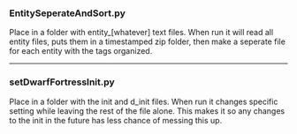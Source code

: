### EntitySeperateAndSort.py

Place in a folder with entity_[whatever] text files.
When run it will read all entity files,
puts them in a timestamped zip folder,
then make a seperate file for each entity with the tags organized.

---

### setDwarfFortressInit.py

Place in a folder with the init and d_init files.
When run it changes specific setting while leaving the rest of the file alone.
This makes it so any changes to the init in the future has less chance of messing this up.